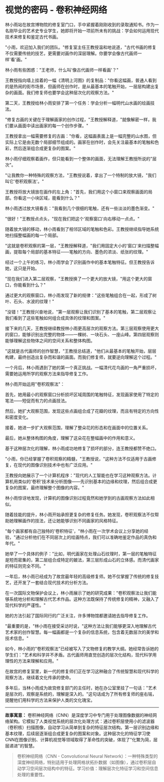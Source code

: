 # 视觉的密码 - 卷积神经网络

林小雨站在故宫博物院的修复室门口，手中紧握着刚刚收到的录取通知书。作为一名刚毕业的艺术史专业学生，她即将开始一项前所未有的挑战：学会如何运用现代技术来修复和鉴定古代书画。

"小雨，欢迎加入我们的团队。"修复室主任王教授温和地说道，"古代书画的修复不仅需要传统的技艺，更需要对画作的深层理解。你要学会像古代画师一样'看'画。"

林小雨有些困惑："王老师，什么叫'像古代画师一样看画'？"

王教授指向墙上挂着的一幅《清明上河图》的复制品："你看这幅画，普通人看到的是热闹的街市场景，但画师在创作时，是从最基本的笔触开始，一层层构建出复杂的画面。我们修复师也要学会这种层次化的观察方法。"

第二天，王教授给林小雨安排了第一个任务：学会分析一幅明代山水画的绘画技法。

"修复古画的关键在于理解画家的创作过程，"王教授解释道，"就像解密一样，我们要从画面中读出画家的每一个创作步骤。"

王教授拿出一幅需要修复的古画："你看，这幅画表面上是一幅完整的山水图，但实际上它是由无数个局部细节组成的。画家在创作时，会先关注最基本的笔触和色彩，然后逐渐组合成更复杂的图案。"

林小雨仔细观察着画作，但只能看到一个整体的画面，无法理解王教授所说的"层次"。

"让我教你一种特殊的观察方法，"王教授说着，拿出了一个特制的放大镜，"我们叫它'卷积观察法'。"

王教授将放大镜放在画作的左上角："首先，我们用这个小窗口来观察画面的局部。你看这一小块区域，能看到什么？"

林小雨透过放大镜看去："我看到几个很细的笔触，还有一些淡淡的墨色渐变。"

"很好！"王教授点点头，"现在我们把这个'观察窗口'向右移动一点点。"

随着放大镜的移动，林小雨看到了相邻区域的笔触和色彩。王教授继续指导她系统地扫描整幅画的每一个局部。

"这就是卷积观察的第一层，"王教授解释道，"我们用固定大小的'窗口'来扫描整幅画，提取每个局部的基本特征——笔触的方向、墨色的浓淡、纸张的纹理。"

经过一个上午的练习，林小雨学会了识别画作中的基本笔触特征。但王教授告诉她，这只是开始。

"现在我们进入第二层观察，"王教授换了一个更大的放大镜，"用这个更大的窗口，你能看到什么？"

通过更大的观察窗口，林小雨发现了新的规律："这些笔触组合在一起，形成了树叶、石头、水波的纹理！"

"没错！"王教授兴奋地说，"第一层观察让我们识别了基本的笔触，第二层观察让我们看到了这些笔触如何组合成具体的纹理和图案。"

接下来的几天，王教授继续教授林小雨更高层次的观察方法。第三层观察使用更大的窗口，能够识别出完整的物体——一棵树、一块石头、一座山峰。第四层观察则能够理解这些物体之间的空间关系和整体构图。

"这就是古代画师的创作智慧，"王教授总结道，"他们从最基本的笔触开始，层层构建，最终创造出复杂而和谐的画面。而我们修复师，就要逆向理解这个过程。"

一个月后，林小雨遇到了她的第一个真正挑战。一幅清代花鸟画的一角严重损坏，需要她运用所学的观察方法来指导修复工作。

林小雨开始运用"卷积观察法"：

首先，她用最小的观察窗口分析损坏区域周围的笔触特征，发现画家使用了特定的笔法——短促而有力的点画技法。

然后，她扩大观察范围，发现这些点画组合成了花瓣的纹理，而且有特定的方向性和密度变化。

接着，她进一步扩大观察范围，理解了整朵花的形态和在画面中的位置关系。

最后，她从整体构图的角度，理解了这朵花在整幅画中的作用和意义。

基于这种层次化的理解，林小雨成功地修复了损坏的部分，连王教授都赞不绝口。

"小雨，你已经掌握了卷积观察的精髓，"王教授说，"这种方法不仅适用于古画修复，在现代的图像识别技术中也有广泛应用。"

王教授向她展示了一个计算机程序："现代的人工智能也在学习这种观察方法。计算机用类似的'卷积'技术来分析图像——先识别基本的边缘和纹理，然后组合成更复杂的图案，最终理解整个图像的内容。"

林小雨惊讶地发现，计算机的图像识别过程竟然和她学到的古画观察方法如此相似。

随着技能的提升，林小雨开始承担更复杂的修复任务。她发现，卷积观察法不仅帮助她理解画作的技法，还让她能够识别不同画家的风格特征。

"每个画家都有自己独特的'卷积特征'，"林小雨在一次学术会议上分享她的经验，"通过分析他们在不同层次上的绘画特点，我们可以准确地鉴定作品的真伪和年代。"

她举了一个具体的例子："比如，明代画家在处理山石纹理时，第一层的笔触特征是短而密集的，第二层组合成特定的皴法，第三层形成山石的立体感。而清代画家的特征则完全不同。"

一年后，林小雨已经成为了故宫最年轻的高级修复师。她不仅掌握了传统的修复技艺，还开发了一套结合现代技术的分析方法。

在一次国际文物保护会议上，林小雨展示了她的研究成果："卷积观察法让我们能够系统地分析和理解古代艺术作品。这种方法既保持了传统修复的精神，又融入了现代科学的严谨性。"

她的方法引起了国际同行的广泛关注，许多博物馆都邀请她去指导修复工作。

"最重要的是，"林小雨在接受采访时说，"这种方法让我们能够更深入地理解古代艺术家的创作智慧。每一幅画都是一个复杂的信息系统，包含着无数层次的美学和技术信息。"

如今，林小雨的"卷积观察法"已经被写入了文物修复的教学大纲。她经常告诉她的学生们："艺术和科学并不矛盾。古代画师用直觉创造的层次化结构，现代科学用理性的方法来理解和应用。"

在故宫的修复室里，新一代的修复师们正在学习这种融合了传统智慧和现代科学的观察方法，继续着文化传承的使命。

多年后，当林小雨成为故宫修复部门的主任时，她在办公室里挂了一句话："艺术是层次的，观察是系统的，理解是深入的。"这句话成为了所有修复师的座右铭，提醒他们用科学的方法来保护人类的文化瑰宝。

---

**故事寓意：**
卷积神经网络（CNN）是深度学习中专门用于处理图像数据的神经网络架构。它模拟了人类视觉系统的层次化处理方式：通过卷积层使用小的滤波器（卷积核）扫描图像，自动学习从简单到复杂的特征层次结构。第一层识别边缘和基本纹理，后续层逐渐组合成更复杂的图案和对象。这种层次化的特征学习使CNN在图像识别、计算机视觉等领域取得了革命性的突破，体现了"化繁为简，层层递进"的智慧。

> 卷积神经网络（CNN - Convolutional Neural Network）：一种特殊类型的深度神经网络，特别适用于处理网格状拓扑数据（如图像），通过卷积层自动学习空间层次结构中的特征。学习价值：理解层次化特征学习和空间信息处理的重要性。 